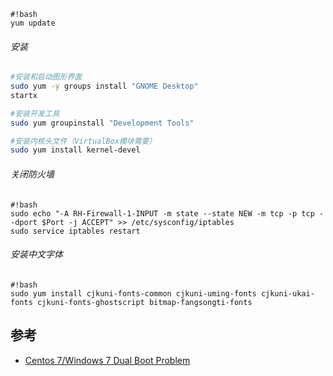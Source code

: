```
#!bash
yum update
```

###### 安装
```bash
#安装和启动图形界面
sudo yum -y groups install "GNOME Desktop"
startx

#安装开发工具
sudo yum groupinstall "Development Tools"

#安装内核头文件（VirtualBox模块需要）
sudo yum install kernel-devel
```
###### 关闭防火墙
```
#!bash
sudo echo "-A RH-Firewall-1-INPUT -m state --state NEW -m tcp -p tcp --dport $Port -j ACCEPT" >> /etc/sysconfig/iptables
sudo service iptables restart
```

###### 安装中文字体
```
#!bash
sudo yum install cjkuni-fonts-common cjkuni-uming-fonts cjkuni-ukai-fonts cjkuni-fonts-ghostscript bitmap-fangsongti-fonts
```

## 参考
* [Centos 7/Windows 7 Dual Boot Problem](http://www.experts-exchange.com/OS/Linux/Q_28517724.html)